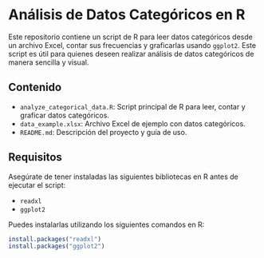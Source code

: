 # Análisis de Datos Categóricos en R

Este repositorio contiene un script de R para leer datos categóricos desde un archivo Excel, contar sus frecuencias y graficarlas usando `ggplot2`. Este script es útil para quienes deseen realizar análisis de datos categóricos de manera sencilla y visual.

## Contenido

- `analyze_categorical_data.R`: Script principal de R para leer, contar y graficar datos categóricos.
- `data_example.xlsx`: Archivo Excel de ejemplo con datos categóricos.
- `README.md`: Descripción del proyecto y guía de uso.

## Requisitos

Asegúrate de tener instaladas las siguientes bibliotecas en R antes de ejecutar el script:

- `readxl`
- `ggplot2`

Puedes instalarlas utilizando los siguientes comandos en R:

```r
install.packages("readxl")
install.packages("ggplot2")
